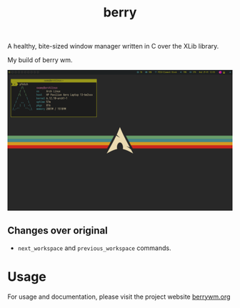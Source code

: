 <div align='center'>
    <h1>berry</h1><br>
</div>

A healthy, bite-sized window manager written in C over the XLib library.

My build of berry wm.

![Screenshot](preview/screenshot.png)

## Changes over original
* `next_workspace` and `previous_workspace` commands.

# Usage

For usage and documentation, please visit the project website [berrywm.org](https://berrywm.org)

